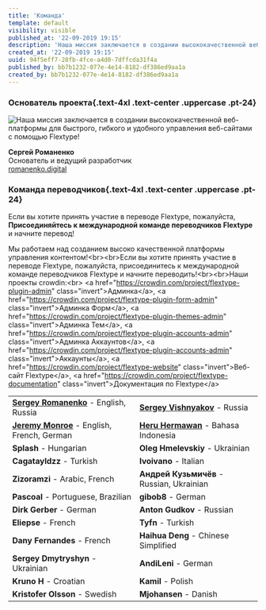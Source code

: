 ```yaml
---
title: 'Команда'
template: default
visibility: visible
published_at: '22-09-2019 19:15'
description: 'Наша миссия заключается в создании высококачественной веб-платформы для быстрого, гибкого и удобного управления веб-сайтами с помощью Flextype!'
created_at: '22-09-2019 19:15'
uuid: 94f5eff7-28fb-4fce-a4d0-7dffcda31f4a
published_by: bb7b1232-077e-4e14-8182-df386ed9aa1a
created_by: bb7b1232-077e-4e14-8182-df386ed9aa1a
---
```


### Основатель проекта{.text-4xl .text-center .uppercase .pt-24}

<p class="text-center">
    <img alt="Наша миссия заключается в создании высококачественной веб-платформы для быстрого, гибкого и удобного управления веб-сайтами с помощью Flextype!" src="https://avatars0.githubusercontent.com/u/477114?s=460&v=4" class="rounded-full inline w-48 p-5" />
</p>

<p class="text-center">
    <strong>Сергей Романенко</strong><br /> Основатель и ведущий разработчик<br />
<a href="https://digital.flextype.org" class="invert">romanenko.digital</a>
</p>

### Команда переводчиков{.text-4xl .text-center .uppercase .pt-24}

Если вы хотите принять участие в переводе Flextype, пожалуйста, <b>Присоединяйтесь к международной команде переводчиков Flextype</b> и начните перевод!

Мы работаем над созданием высоко качественной платформы управления контентом!&lt;br&gt;&lt;br&gt;Если вы хотите принять участие в переводе Flextype, пожалуйста, присоединитесь к международной команде переводчиков Flextype и начните переводить!&lt;br&gt;&lt;br&gt;Наши проекты crowdin:&lt;br&gt; &lt;a href="https://crowdin.com/project/flextype-plugin-admin" class="invert"&gt;Админка&lt;/a&gt;, &lt;a href="https://crowdin.com/project/flextype-plugin-form-admin" class="invert"&gt;Админка Форм&lt;/a&gt;, &lt;a href="https://crowdin.com/project/flextype-plugin-themes-admin" class="invert"&gt;Админка Тем&lt;/a&gt;, &lt;a href="https://crowdin.com/project/flextype-plugin-accounts-admin" class="invert"&gt;Админка Аккаунтов&lt;/a&gt;, &lt;a href="https://crowdin.com/project/flextype-plugin-accounts-admin" class="invert"&gt;Аккаунты&lt;/a&gt;, &lt;a href="https://crowdin.com/project/flextype-website" class="invert"&gt;Веб-сайт Flextype&lt;/a&gt;, &lt;a href="https://crowdin.com/project/flextype-documentation" class="invert"&gt;Документация по Flextype&lt;/a&gt;

<table class="table">
    <tbody>
        <tr>
            <td><strong><a href="https://github.com/Awilum" class="invert">Sergey Romanenko</a></strong> - English, Russia</td>
            <td><strong><a href="https://github.com/seregajd999" class="invert">Sergey Vishnyakov</a></strong> - Russia</td>
        </tr>
        <tr>
            <td><strong><a href="https://github.com/kreativmind" class="invert">Jeremy Monroe</a></strong> - English, French, German</td>
            <td><strong><a href="https://github.com/iamheru" class="invert">Heru Hermawan</a></strong> - Bahasa Indonesia</td>
        </tr>
        <tr>
            <td><strong>Splash</strong> - Hungarian</td>
            <td><strong>Oleg</strong> <strong>Hmelevskiy</strong> - Ukrainian</td>
        </tr>
        <tr>
            <td><strong>Cagatayldzz</strong> - Turkish</td>
            <td><strong>Ivoivano</strong> - Italian</td>
        </tr>
        <tr>
            <td><strong>Zizoramzi</strong> - Arabic, French</td>
            <td><strong>Андрей Кузьмичёв</strong> - Russian, Ukrainian</td>
        </tr>
        <tr>
            <td><strong>Pascoal</strong> - Portuguese, Brazilian</td>
            <td><strong>gibob8</strong> - German</td>
        </tr>
        <tr>
            <td><strong>Dirk Gerber</strong> - German</td>
            <td><strong>Anton Gudkov</strong> - Russian</td>
        </tr>
        <tr>
            <td><strong>Eliepse</strong> - French</td>
            <td><strong>Tyfn</strong> - Turkish</td>
        </tr>
        <tr>
            <td><strong>Dany Fernandes</strong> - French</td>
            <td><strong>Haihua Deng</strong> - Chinese Simplified</td>
        </tr>
        <tr>
            <td><strong>Sergey Dmytryshyn</strong> - Ukrainian</td>
            <td><strong>AndiLeni</strong> - German</td>
        </tr>
        <tr>
            <td><strong>Kruno H</strong> - Croatian</td>
            <td><strong>Kamil</strong> - Polish</td>
        </tr>
        <tr>
            <td><strong>Kristofer Olsson</strong> - Swedish</td>
            <td><strong>Mjohansen</strong> - Danish</td>
        </tr>
    </tbody>
</table>
